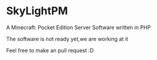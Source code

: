 # SkyLightPM
A Minecraft: Pocket Edition Server Software written in PHP
<p>The software is not ready yet,we are working at it</p>
<p>Feel free to make an pull request :D</p>
